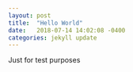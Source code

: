 ```yaml
---
layout: post
title:  "Hello World"
date:   2018-07-14 14:02:08 -0400
categories: jekyll update
---
```


Just for test purposes
